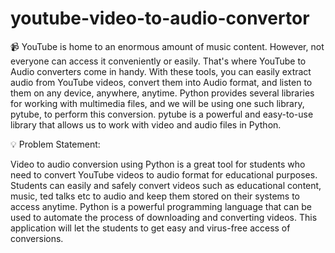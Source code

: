 # youtube-video-to-audio-convertor

📹 YouTube is home to an enormous amount of music content. 
However, not everyone can access it conveniently or easily. That's where YouTube to Audio converters come in handy. 
With these tools, you can easily extract audio from YouTube videos, convert them into Audio format, and listen to them 
on any device, anywhere, anytime. Python provides several libraries for working with multimedia files, and we will be using 
one such library, pytube, to perform this conversion. pytube is a powerful and easy-to-use library that allows us to work with 
video and audio files in Python.

💡 Problem Statement:

Video to audio conversion using Python is a great tool for students who need to convert YouTube videos to audio format 
for educational purposes. Students can easily and safely convert videos such as educational content, music, ted talks etc 
to audio and keep them stored on their systems to access anytime. Python is a powerful programming language that can be used 
to automate the process of downloading and converting videos. This application will let the students to get easy and virus-free 
access of conversions.

    
